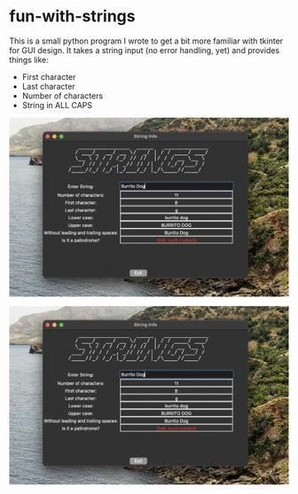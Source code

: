 # fun-with-strings

This is a small python program I wrote to get a bit more familiar with tkinter for GUI design. It takes a string input (no error handling, yet) and provides things like:

* First character
* Last character
* Number of characters
* String in ALL CAPS

![screen shot][logo]

[logo]: https://github.com/tylerkkp/fun-with-strings/blob/master/img/drat.png "non palindrome screen shot"

![screen shot][logo]

[logo]: https://github.com/tylerkkp/fun-with-strings/blob/master/img/won.png "palindrome screen shot"
